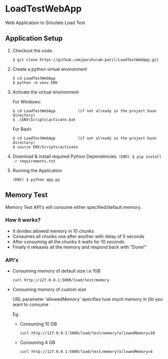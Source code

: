 # LoadTestWebApp
Web Application to Simulate Load Test

## Application Setup
1.  Checkout the code.
    ```
    $ git clone https://github.com/parshuram-patil/LoadTestWebApp.git
    ```
2.  Create a python virtual environment
    ```
    $ cd LoadTestWebApp
    $ python -m venv ENV
    ```
3.  Activate the virtual environment

    For Windows:
    ```
    $ cd LoadTestWebApp          (if not already in the project base directory)
    $ .\ENV\Scripts\activate.bat
    ```

    For Bash:
    ```
    $ cd LoadTestWebApp          (if not already in the project base directory)
    $ source ENV/Scripts/activate
    ```
 4.  Download & install required Python Dependencies.
    ```
    (ENV) $ pip install -r requirements.txt
    ```
 5.  Running the Application
 
     ```
     (ENV) $ python app.py
     ```
    
## Memory Test
 
 Memory Test API's will consume either specified/default memory. 
 
### How it works?
  - It divides allowed memory in 10 chunks
  - Consumes all chunks one after another with delay of 5 seconds
  - After consuming all the chunks it waits for 10 seconds
  - Finally it releases all the memory and respond back with "Done!"
 
 
### API's
 
- Consuming memory of default size i.e 1GB
    ```
    curl http://127.0.0.1:5000/load/test/memory
    ```

- Consuming memory of custom size
   
   URL parameter 'allowedMemory' specifies how much memory in Gb you want to consume
   
   Eg.
    - Consuming 10 GB
        ```
        curl http://127.0.0.1:5000/load/test/memory?allowedMemory=10
        ```
    - Consuming 4 GB
        ```
        curl http://127.0.0.1:5000/load/test/memory?allowedMemory=4
        ```



